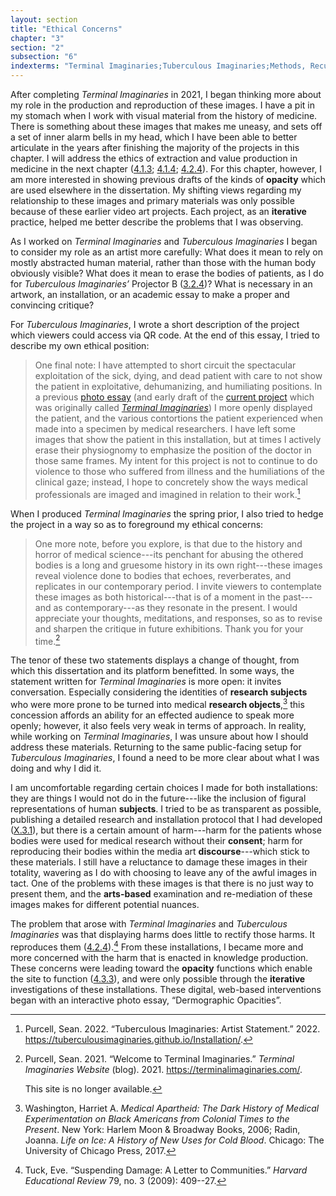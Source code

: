 ```yaml
---
layout: section
title: "Ethical Concerns"
chapter: "3"
section: "2"
subsection: "6"
indexterms: "Terminal Imaginaries;Tuberculous Imaginaries;Methods, Recursive"
---
```


After completing *Terminal Imaginaries* in 2021, I began thinking more about my role in the production and reproduction of these images. I have a pit in my stomach when I work with visual material from the history of medicine. There is something about these images that makes me uneasy, and sets off a set of inner alarm bells in my head, which I have been able to better articulate in the years after finishing the majority of the projects in this chapter. I will address the ethics of extraction and value production in medicine in the next chapter (<a href="{{ site.baseurl }}/narrative/4_1_3">4.1.3</a>; <a href="{{ site.baseurl }}/narrative/4_1_4">4.1.4</a>; <a href="{{ site.baseurl }}/narrative/4_2_4">4.2.4</a>). For this chapter, however, I am more interested in showing previous drafts of the kinds of <span data-tooltip aria-haspopup="true" class="has-tip" data-disable-hover="false" tabindex="1" data-title="Opacity is a rights-based philosophical framework that assumes humans have a right to not be known in knowledge systems."><b>opacity</b></span> which are used elsewhere in the dissertation. My shifting views regarding my relationship to these images and primary materials was only possible because of these earlier video art projects. Each project, as an <span data-tooltip aria-haspopup="true" class="has-tip" data-disable-hover="false" tabindex="1" data-title="Iterative, here, refers to a process of learning in which completed projects are analyzed after their completion. This analysis allows for future projects to be more successful, and to address new, but related concepts."><b>iterative</b></span> practice, helped me better describe the problems that I was observing.

As I worked on *Terminal Imaginaries* and *Tuberculous Imaginaries* I began to consider my role as an artist more carefully: What does it mean to rely on mostly abstracted human material, rather than those with the human body obviously visible? What does it mean to erase the bodies of patients, as I do for *Tuberculous Imaginaries’* Projector B (<a href="{{ site.baseurl }}/narrative/3_2_4">3.2.4</a>)? What is necessary in an artwork, an installation, or an academic essay to make a proper and convincing critique?

For *Tuberculous Imaginaries*, I wrote a short description of the project which viewers could access via QR code. At the end of this essay, I tried to describe my own ethical position:

>One final note: I have attempted to short circuit the spectacular exploitation of the sick, dying, and dead patient with care to not show the patient in exploitative, dehumanizing, and humiliating positions. In a previous [photo essay](https://epoiesen.library.carleton.ca/2022/01/10/dermographic-opacities/) (and early draft of the [current project](https://idah.indiana.edu/news-events/_symposia/spring-2021/purcell-sean.html) which was originally called [*Terminal Imaginaries*](https://terminalimaginaries.com/)) I more openly displayed the patient, and the various contortions the patient experienced when made into a specimen by medical researchers. I have left some images that show the patient in this installation, but at times I actively erase their physiognomy to emphasize the position of the doctor in those same frames. My intent for this project is not to continue to do violence to those who suffered from illness and the humiliations of the clinical gaze; instead, I hope to concretely show the ways medical professionals are imaged and imagined in relation to their work.[^fn1]

When I produced *Terminal Imaginaries* the spring prior, I also tried to hedge the project in a way so as to foreground my ethical concerns:

>One more note, before you explore, is that due to the history and horror of medical science---its penchant for abusing the othered bodies is a long and gruesome history in its own right---these images reveal violence done to bodies that echoes, reverberates, and replicates in our contemporary period. I invite viewers to contemplate these images as both historical---that is of a moment in the past---and as contemporary---as they resonate in the present. I would appreciate your thoughts, meditations, and responses, so as to revise and sharpen the critique in future exhibitions. Thank you for your time.[^fn2]

The tenor of these two statements displays a change of thought, from which this dissertation and its platform benefitted. In some ways, the statement written for *Terminal Imaginaries* is more open: it invites conversation. Especially considering the identities of <span data-tooltip aria-haspopup="true" class="has-tip" data-disable-hover="false" tabindex="1" data-title="The term research subject refers to a human person who has been ingested into a research program, and whose identity, personhood, and body have become the focus of a research program. I think of the subject in a Foucauldian sense: The 'subject' is a pun on the monarchal subject, someone who has no agency under the spectacular power of the sovereign. In this case it the subject lacks agency in relation to the researcher studying them."><b>research subjects</b></span> who were more prone to be turned into medical <span data-tooltip aria-haspopup="true" class="has-tip" data-disable-hover="false" tabindex="1" data-title="I use the term research object to refer to materials that have been divorced from the subject of their origin. Object, as I use it, carefully considers how human patients are denied their humanity through transformations that deem them as objects."><b>research objects</b></span>,[^fn3] this concession affords an ability for an effected audience to speak more openly; however, it also feels very weak in terms of approach. In reality, while working on *Terminal Imaginaries*, I was unsure about how I should address these materials. Returning to the same public-facing setup for *Tuberculous Imaginaries*, I found a need to be more clear about what I was doing and why I did it. 

I am uncomfortable regarding certain choices I made for both installations: they are things I would not do in the future---like the inclusion of figural representations of human <span data-tooltip aria-haspopup="true" class="has-tip" data-disable-hover="false" tabindex="1" data-title="The term research subject refers to a human person who has been ingested into a research program, and whose identity, personhood, and body have become the focus of a research program. I think of the subject in a Foucauldian sense: The 'subject' is a pun on the monarchal subject, someone who has no agency under the spectacular power of the sovereign. In this case it the subject lacks agency in relation to the researcher studying them."><b>subjects</b></span>. I tried to be as transparent as possible, publishing a detailed research and installation protocol that I had developed (<a href="{{ site.baseurl }}/narrative/X_3_1">X.3.1</a>), but there is a certain amount of harm---harm for the patients whose bodies were used for medical research without their <span data-tooltip aria-haspopup="true" class="has-tip" data-disable-hover="false" tabindex="1" data-title="I use the phrase 'consent' to refer to the idea of informed consent: that a research subject needs to be aware of what will happen to them in a research project, and that they have the ability to say 'no' at any point during the research program."><b>consent</b></span>; harm for reproducing their bodies within the media art <span data-tooltip aria-haspopup="true" class="has-tip" data-disable-hover="false" tabindex="1" data-title="Discourse refers to a scholarly conversation which occurs in a field of knowledge production. I use it in a Foucauldian sense, to convey the agreed upon modes and objects of discussion which are taken for granted in a community or scholarly field."><b>discourse</b></span>---which stick to these materials. I still have a reluctance to damage these images in their totality, wavering as I do with choosing to leave any of the awful images in tact. One of the problems with these images is that there is no just way to present them, and the <span data-tooltip aria-haspopup="true" class="has-tip" data-disable-hover="false" tabindex="1" data-title="Arts-based methods refer to any research method that applies creative activity as a research method. This can include traditional arts like painting, sculpture, or dance, or more complex conceptual or multi-media approaches."><b>arts-based</b></span> examination and re-mediation of these images makes for different potential nuances.

The problem that arose with *Terminal Imaginaries* and *Tuberculous Imaginaries* was that displaying harms does little to rectify those harms. It reproduces them (<a href="{{ site.baseurl }}/narrative/4_2_4">4.2.4</a>).[^fn4] From these installations, I became more and more concerned with the harm that is enacted in knowledge production. These concerns were leading toward the <span data-tooltip aria-haspopup="true" class="has-tip" data-disable-hover="false" tabindex="1" data-title="Opacity is a rights-based philosophical framework that assumes humans have a right to not be known in knowledge systems."><b>opacity</b></span> functions which enable the site to function (<a href="{{ site.baseurl }}/narrative/4_3_3">4.3.3</a>), and were only possible through the <span data-tooltip aria-haspopup="true" class="has-tip" data-disable-hover="false" tabindex="1" data-title="Iterative, here, refers to a process of learning in which completed projects are analyzed after their completion. This analysis allows for future projects to be more successful, and to address new, but related concepts."><b>iterative</b></span> investigations of these installations. These digital, web-based interventions began with an interactive photo essay, “Dermographic Opacities”.

<div class="style-divider">
 	<div class="line"></div>
</div>

[^fn1]: Purcell, Sean. 2022. “Tuberculous Imaginaries: Artist Statement.” 2022. <https://tuberculousimaginaries.github.io/Installation/>.

[^fn2]: Purcell, Sean. 2021. “Welcome to Terminal Imaginaries.” *Terminal Imaginaries Website* (blog). 2021. <https://terminalimaginaries.com/>. 
	
	This site is no longer available.

[^fn3]: Washington, Harriet A. *Medical Apartheid: The Dark History of Medical Experimentation on Black Americans from Colonial Times to the Present*. New York: Harlem Moon & Broadway Books, 2006; Radin, Joanna. *Life on Ice: A History of New Uses for Cold Blood*. Chicago: The University of Chicago Press, 2017.

[^fn4]: Tuck, Eve. “Suspending Damage: A Letter to Communities.” *Harvard Educational Review* 79, no. 3 (2009): 409--27.